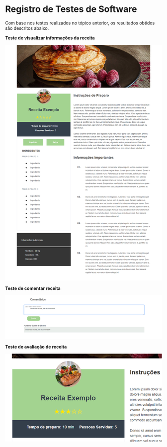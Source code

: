 # Registro de Testes de Software

Com base nos testes realizados no tópico anterior, os resultados obtidos são descritos abaixo.


**Teste de visualizar informações da receita**

![Visualização da receita](img/teste-vis-receitas.png)


**Teste de comentar receita**

![Comentario da receita](img/teste-coment-receitas.png)


**Teste de avaliação de receita**

![Visualização da receita](img/teste-aval-receitas.png)
